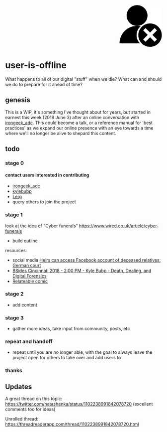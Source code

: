 <div align="right"><img src="icon.png" alt="user-is-offline" width="136" height="134"></div>

# user-is-offline

What happens to all of our digital "stuff" when we die? What can and should we do to prepare for it ahead of time?

## genesis

This is a WIP, it's something I've thought about for years, but started in earnest this week (2018 June 3) after an online conversation with [irongeek_adc](https://twitter.com/irongeek_adc/status/999838152318734336). This could become a talk, or a reference manual for 'best practices' as we expand our online presence with an eye towards a time where we'll no longer be alive to shepard this content.

## todo

### stage 0

#### contact users interested in contributing

* [irongeek_adc](https://twitter.com/irongeek_adc/status/1004048921956675585)
* [kylebubp](https://twitter.com/kylebubp/status/1004051889447735296)
* [Lerg](https://twitter.com/Lerg/status/1004052907979763712)
* query others to join the project

### stage 1

look at the idea of "Cyber funerals" https://www.wired.co.uk/article/cyber-funerals

* build outline

resources:

* social media [Heirs can access Facebook account of deceased relatives: German court](https://www.reuters.com/article/us-facebook-privacy-germany/heirs-can-access-facebook-account-of-deceased-relatives-german-court-idUSKBN1K219A)
* [BSides Cincinnati 2018 - 2:00 PM - Kyle Bubp - Death, Dealing, and Digital Forensics](https://www.youtube.com/watch?v=5PBukBKkkz8&feature=youtu.be)
* [Relateable comic](https://devops.com/an-eternal-presence/)

### stage 2

* add content

### stage 3

* gather more ideas, take input from community, posts, etc

### repeat and handoff

* repeat until you are no longer able, with the goal to always leave the project open for others to take over and add users to

### thanks

## Updates

A great thread on this topic:
https://twitter.com/natashenka/status/1102238991842078720 (excellent comments too for ideas)

Unrolled thread: https://threadreaderapp.com/thread/1102238991842078720.html


